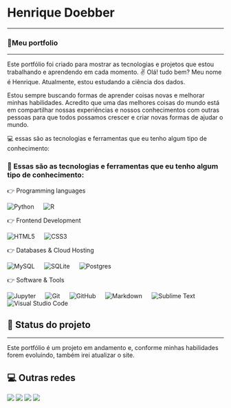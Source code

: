 # Henrique Doebber
---
### **:notebook_with_decorative_cover:Meu portfolio**
---
Este portfólio foi criado para mostrar as tecnologias e projetos que estou trabalhando e aprendendo em cada momento.
✌️ Olá! tudo bem?
Meu nome é Henrique. Atualmente, estou estudando a ciência dos dados.

Estou sempre buscando formas de aprender coisas novas e melhorar minhas habilidades. Acredito que uma das melhores coisas do mundo está em compartilhar nossas experiências e nossos conhecimentos com outras pessoas para que todos possamos crescer e criar novas formas de ajudar o mundo.

💻 essas são as tecnologias e ferramentas que eu tenho algum tipo de conhecimento:

### **🔧 Essas são as tecnologias e ferramentas que eu tenho algum tipo de conhecimento:**

👉 Programming languages

<img alt="Python" src="https://img.shields.io/badge/python-%2314354C.svg?style=for-the-badge&logo=python&logoColor=white"/>   <img alt="R" src="https://img.shields.io/badge/r-%23276DC3.svg?style=for-the-badge&logo=r&logoColor=white"/>   

👉 Frontend Development

<img alt="HTML5" src="https://img.shields.io/badge/html5-%23E34F26.svg?style=for-the-badge&logo=html5&logoColor=white"/>   <img alt="CSS3" src="https://img.shields.io/badge/css3-%231572B6.svg?style=for-the-badge&logo=css3&logoColor=white"/>     

👉 Databases & Cloud Hosting

<img alt="MySQL" src="https://img.shields.io/badge/mysql-%2300f.svg?style=for-the-badge&logo=mysql&logoColor=white"/>   <img alt="SQLite" src ="https://img.shields.io/badge/sqlite-%2307405e.svg?style=for-the-badge&logo=sqlite&logoColor=white"/>   <img alt="Postgres" src ="https://img.shields.io/badge/postgres-%23316192.svg?style=for-the-badge&logo=postgresql&logoColor=white"/>  

👉 Software & Tools

<img alt="Jupyter" src="https://img.shields.io/badge/Jupyter-%23F37626.svg?style=for-the-badge&logo=Jupyter&logoColor=white" />    <img alt="Git" src="https://img.shields.io/badge/git-%23F05033.svg?style=for-the-badge&logo=git&logoColor=white"/>   <img alt="GitHub" src="https://img.shields.io/badge/github-%23121011.svg?style=for-the-badge&logo=github&logoColor=white"/>   <img alt="Markdown" src="https://img.shields.io/badge/markdown-%23000000.svg?style=for-the-badge&logo=markdown&logoColor=white"/>   <img alt="Sublime Text" src="https://img.shields.io/badge/sublime_text-%23575757.svg?style=for-the-badge&logo=sublime-text&logoColor=important"/>   <img alt="Visual Studio Code" src="https://img.shields.io/badge/VisualStudioCode-0078d7.svg?style=for-the-badge&logo=visual-studio-code&logoColor=white"/> 

## **🎯 Status do projeto**
---
Este portfólio é um projeto em andamento e, conforme minhas habilidades forem evoluindo, também irei atualizar o site.

## :computer: Outras redes

[<img src="https://img.shields.io/badge/twitter-%231DA1F2.svg?&style=for-the-badge&logo=twitter&logoColor=white" />](https://twitter.com/ikedoebber)  [<img src="https://img.shields.io/badge/linkedin-%230077B5.svg?&style=for-the-badge&logo=linkedin&logoColor=white" />](https://www.linkedin.com/in/henriquedoebber/) [<img src = "https://img.shields.io/badge/instagram-%23E4405F.svg?&style=for-the-badge&logo=instagram&logoColor=white">](https://www.instagram.com/ikedoebber/) [<img src = "https://img.shields.io/badge/facebook-%231877F2.svg?&style=for-the-badge&logo=facebook&logoColor=white">](https://www.facebook.com/ikedoebber)
